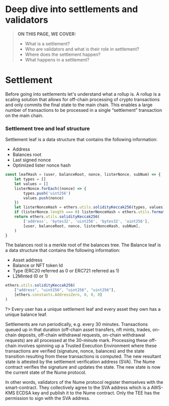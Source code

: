 # Deep dive into settlements and validators

> **ON THIS PAGE, WE COVER:** 
> - What is a settlement?
> - Who are validators and what is their role in settlement?
> - Where does the settlement happen?
> - What happens in a settlement?

# Settlement
Before going into settlements let's understand what a rollup is. A rollup is a scaling solution that allows for off-chain processing of crypto transactions and only commits the final state to the main chain. This enables a large number of transactions to be processed in a single “settlement” transaction on the main chain.

### Settlement tree and leaf structure
Settlement leaf is a data structure that contains the following information:
- Address
- Balances root
- Last signed nonce
- Optimized lister nonce hash

```js
const leafHash = (user, balanceRoot, nonce, listerNonce, subNum) => {
    let types = []
    let values = []
    listerNonce.forEach((nonce) => {
        types.push('uint256')
        values.push(nonce)
    })
    let listerNonceHash = ethers.utils.solidityKeccak256(types, values)
    if (listerNonce.length === 0) listerNonceHash = ethers.utils.formatBytes32String('')
    return ethers.utils.solidityKeccak256(
        ['address', 'bytes32', 'uint256', 'bytes32', 'uint256'],
        [user, balanceRoot, nonce, listerNonceHash, subNum],
    )
}
```

The balances root is a merkle root of the balances tree. The Balance leaf is a data structure that contains the following information:
- Asset address
- Balance or NFT token Id
- Type (ERC20 referred as 0 or ERC721 referred as 1)
- L2Minted (0 or 1)

```js
ethers.utils.solidityKeccak256(
    ["address", "uint256", "uint256", "uint256"],
    [ethers.constants.AddressZero, 0, 0, 0]
)
```

?> Every user has a unique settlement leaf and every asset they own has a unique balance leaf.

Settlements are run periodically, e.g. every 30 minutes. Transactions queued up in that duration (off-chain asset transfers, nft mints, trades, on-chain deposits, off-chain withdrawal requests, on-chain withdrawal requests) are all processed at the 30-minute mark. Processing these off-chain involves spinning up a Trusted Execution Environment where these transactions are verified (signature, nonce, balances) and the state transition resulting from these transactions is computed.  The new resultant state is attested by the settlement verification address (SVA).  The Nume contract verifies the signature and updates the state. The new state is now the current state of the Nume protocol.

In other words, validators of the Nume protocol register themselves with the smart-contract. They collectively agree to the SVA address which is a AWS-KMS ECDSA key and publish it to the Nume contract. Only the TEE has the permission to sign with the SVA address.

